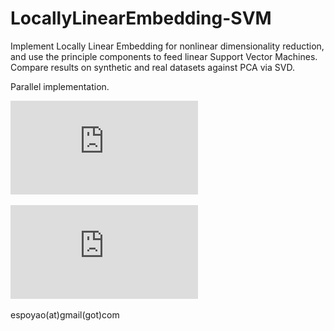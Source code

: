 # LocallyLinearEmbedding-SVM

Implement Locally Linear Embedding for nonlinear dimensionality reduction, and use the principle components to feed linear Support Vector Machines. Compare results on synthetic and real datasets against PCA via SVD. 

Parallel implementation. 

![](https://github.com/ShiboYao/LocallyLinearEmbedding-SVM/blob/master/sphere.pdf?raw=true)

![](https://github.com/ShiboYao/LocallyLinearEmbedding-SVM/blob/master/twin.pdf?raw=true)


espoyao(at)gmail(got)com
